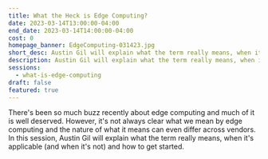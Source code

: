 ```yaml
---
title: What the Heck is Edge Computing?
date: 2023-03-14T13:00:00-04:00
end_date: 2023-03-14T14:00:00-04:00
cost: 0
homepage_banner: EdgeComputing-031423.jpg
short_desc: Austin Gil will explain what the term really means, when it's applicable (and when it's not) and how to get started.
description: Austin Gil will explain what the term really means, when it's applicable (and when it's not) and how to get started.
sessions:
  - what-is-edge-computing
draft: false
featured: true
---
```


There's been so much buzz recently about edge computing and much of it is well deserved. However, it's not always clear what we mean by edge computing and the nature of what it means can even differ across vendors.  In this session, Austin Gil will explain what the term really means, when it's applicable (and when it's not) and how to get started.
